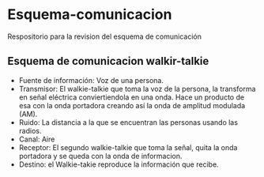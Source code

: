 # Esquema-comunicacion
Respositorio para la revision del esquema de comunicación

## Esquema de comunicacion walkir-talkie

* Fuente de información: Voz de una persona.
* Transmisor: El walkie-talkie que toma la voz de la persona, la transforma en señal eléctrica conviertiendola en una onda. Hace un producto de esa con la onda portadora creando así la onda de amplitud modulada (AM).
* Ruido: La distancia a la que se encuentran las personas usando las radios.
* Canal: Aire
* Receptor: El segundo walkie-talkie que toma la señal, quita la onda portadora y se queda con la onda de informacion.
* Destino: el Walkie-takie reproduce la información que recibe.
